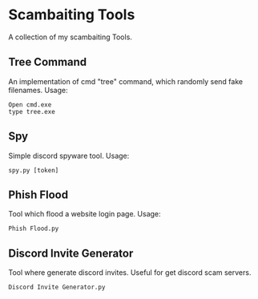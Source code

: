 # Scambaiting Tools
A collection of my scambaiting Tools.

## Tree Command
An implementation of cmd "tree" command, which randomly send fake filenames. Usage:

```
Open cmd.exe
type tree.exe
```

## Spy
Simple discord spyware tool. Usage:
```
spy.py [token]
```

## Phish Flood
Tool which flood a website login page. Usage:
```
Phish Flood.py
```

## Discord Invite Generator
Tool where generate discord invites. Useful for get discord scam servers.
```
Discord Invite Generator.py
```
